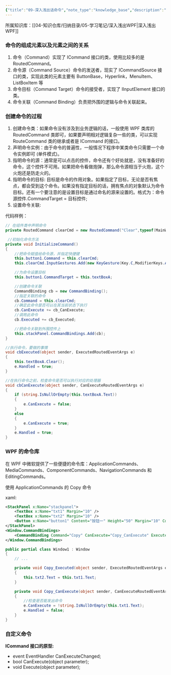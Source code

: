 ```yaml
---
{"title":"09-深入浅出话命令","note_type":"knowledge_base","description":"深入浅出WPF第九章的学习笔记","tags":["WPF"],"create_time":"2024-03-05","update_time":"2025-02-19","dg-home":false,"dg-publish":true,"aliase":null,"root":"深入浅出WPF","permalink":"/04-知识仓库/知识单元/05-学习笔记/深入浅出WPF/09-深入浅出话命令/","dgPassFrontmatter":true,"noteIcon":"","created":"2024-03-05","updated":"2025-02-19"}
---
```



所属知识库：[[04-知识仓库/归纳目录/05-学习笔记/深入浅出WPF\|深入浅出WPF]]

### 命令的组成元素以及元素之间的关系

1. 命令（Command）实现了 ICommand 接口的类，使用比较多的是 RoutedCommand。
2. 命令源（Command Source）命令的发送者，现实了 ICommandSource 接口的类，实现此类的元素主要有 ButtonBase，Hyperlink，MenuItem、ListBoxItem 等
3. 命令目标（Command Target）命令的接受者，实现了 IInputElement 接口的类。
4. 命令关联（Command Binding）负责把外围的逻辑与命令关联起来。

### 创建命令的过程

1. 创建命令类：如果命令没有涉及到业务逻辑的话，一般使用 WPF 类库的 RoutedCommand 类即可，如果要声明相对逻辑复杂一些的类，可以实现 RouteCommand 类的继承或者是 ICommand 的接口。
2. 声明命令实例：由于命令的普遍性，一般情况下程序中某类命令只需要一个命令实例即可 (单件模式)。
3. 指明命令的源：通常是可以点击的控件，命令还有个好处就是，没有准备好的命令，这个控件不可用。如果把命令看做炮弹，那么命令源相当于火炮，这个火炮还是防走火的。
4. 指明命令的目标: 目标是命令的作用对象。如果指定了目标，无论是否有焦点，都会受到这个命令。如果没有指定目标的话，拥有焦点的对象默认为命令目标。还有一个要注意的是设置目标是通过命名的源来设置的。格式为：命令源控件.CommandTarget = 目标控件;
5. 设置命令关联:

代码样例：

```csharp
// 在组件类中声明命令
private RoutedCommand clearCmd = new RoutedCommand("Clear",typeof(MainWindow));

 //初始化命令方法
private void InitializeCommand()
{
    //把命令赋值给命令源，并指定快捷键
	this.button1.Command = this.clearCmd;
    this.clearCmd.InputGestures.Add(new KeyGesture(Key.C,ModifierKeys.Alt));

    //为命令设置目标
    this.button1.CommandTarget = this.textBoxA;

    //创建命令关联
    CommandBinding cb = new CommandBinding();
    //指定关联的命令
    cb.Command = this.clearCmd;
    //确定此命令是否可以在其当前状态下执行
    cb.CanExecute += cb_CanExecute;
    //调用此命令
    cb.Executed += cb_Executed;

    //把命令关联到外围控件上
    this.stackPanel.CommandBindings.Add(cb);
}

//执行命令，要做的事情
void cbExecuted(object sender, ExecutedRoutedEventArgs e)
{
    this.textBoxA.Clear();
    e.Handled = true;
}

//在执行命令之前，检查命令是否可以执行对应的处理器
void cbCanExecute(object sender, CanExecuteRoutedEventArgs e)
{
    if (string.IsNullOrEmpty(this.textBoxA.Text))
    {
        e.CanExecute = false;
    }
    else
    {
        e.CanExecute = true;
    }
    e.Handled = true;
}
```

### WPF 的命令库

在 WPF 中微软提供了一些便捷的命令库：ApplicationCommands、MediaCommands、ComponentCommands、NavigationCommands 和 EditingCommands。

使用 ApplicationCommands 的 Copy 命令

xaml:

```xml
<StackPanel x:Name="stackpanel">
    <TextBox x:Name="txt1" Margin="10" />
    <TextBox x:Name="txt2" Margin="10" />
    <Button x:Name="button1" Content="按钮一" Height="50" Margin="10" Command="ApplicationCommands.Copy"/>
</StackPanel>
<Window.CommandBindings>
    <CommandBinding Command="Copy" CanExecute="Copy_CanExecute" Executed="Copy_Executed"/>
</Window.CommandBindings>
```

```csharp
public partial class Window1 : Window
{
	// ...

    private void Copy_Executed(object sender, ExecutedRoutedEventArgs e)
    {
        this.txt2.Text = this.txt1.Text;
    }

    private void Copy_CanExecute(object sender, CanExecuteRoutedEventArgs e)
    {
        //检查是否能发出命令
        e.CanExecute = !string.IsNullOrEmpty(this.txt1.Text);
        e.Handled = false;
    }
}
```

### 自定义命令

**ICommand 接口的原型:**

- event EventHandler CanExecuteChanged;
- bool CanExecute(object parameter);
- void Execute(object parameter);
